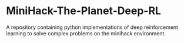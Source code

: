 # MiniHack-The-Planet-Deep-RL
A repository containing python implementations of deep reinforcement learning to solve complex problems on the minihack environment.
